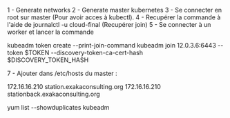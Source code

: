 1 - Generate networks
2 - Generate master kubernetes
3 - Se connecter en root sur master (Pour avoir acces à kubectl). 
4 - Recupérer la commande à l'aide de journalctl -u cloud-final (Recupérer join)
5 - Se connecter à un worker 
 et lancer la commande 

kubeadm token create --print-join-command
kubeadm join 12.0.3.6:6443 --token $TOKEN --discovery-token-ca-cert-hash 
$DISCOVERY_TOKEN_HASH

7 - Ajouter dans /etc/hosts du master : 

172.16.16.210 station.exakaconsulting.org
172.16.16.210 stationback.exakaconsulting.org


yum list --showduplicates kubeadm